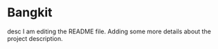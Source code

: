 # Bangkit
desc
I am editing the README file. Adding some more details about the project description.

